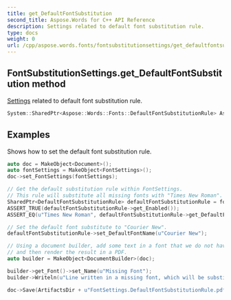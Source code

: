```yaml
---
title: get_DefaultFontSubstitution
second_title: Aspose.Words for C++ API Reference
description: Settings related to default font substitution rule. 
type: docs
weight: 0
url: /cpp/aspose.words.fonts/fontsubstitutionsettings/get_defaultfontsubstitution/
---
```

## FontSubstitutionSettings.get_DefaultFontSubstitution method


[Settings](../../../aspose.words.settings/) related to default font substitution rule.

```cpp
System::SharedPtr<Aspose::Words::Fonts::DefaultFontSubstitutionRule> Aspose::Words::Fonts::FontSubstitutionSettings::get_DefaultFontSubstitution() const
```


## Examples




Shows how to set the default font substitution rule. 
```cpp
auto doc = MakeObject<Document>();
auto fontSettings = MakeObject<FontSettings>();
doc->set_FontSettings(fontSettings);

// Get the default substitution rule within FontSettings.
// This rule will substitute all missing fonts with "Times New Roman".
SharedPtr<DefaultFontSubstitutionRule> defaultFontSubstitutionRule = fontSettings->get_SubstitutionSettings()->get_DefaultFontSubstitution();
ASSERT_TRUE(defaultFontSubstitutionRule->get_Enabled());
ASSERT_EQ(u"Times New Roman", defaultFontSubstitutionRule->get_DefaultFontName());

// Set the default font substitute to "Courier New".
defaultFontSubstitutionRule->set_DefaultFontName(u"Courier New");

// Using a document builder, add some text in a font that we do not have to see the substitution take place,
// and then render the result in a PDF.
auto builder = MakeObject<DocumentBuilder>(doc);

builder->get_Font()->set_Name(u"Missing Font");
builder->Writeln(u"Line written in a missing font, which will be substituted with Courier New.");

doc->Save(ArtifactsDir + u"FontSettings.DefaultFontSubstitutionRule.pdf");
```

